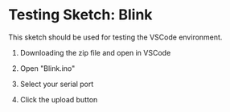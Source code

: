 # Testing Sketch: Blink

This sketch should be used for testing the VSCode environment.

1. Downloading the zip file and open in VSCode

2. Open "Blink.ino"

3. Select your serial port

4. Click the upload button
